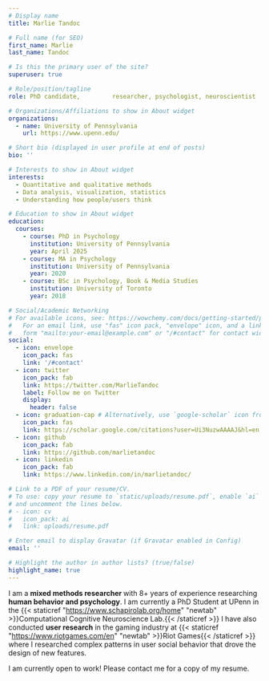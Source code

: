 ```yaml
---
# Display name
title: Marlie Tandoc

# Full name (for SEO)
first_name: Marlie
last_name: Tandoc

# Is this the primary user of the site?
superuser: true

# Role/position/tagline
role: PhD candidate,         researcher, psychologist, neuroscientist

# Organizations/Affiliations to show in About widget
organizations:
  - name: University of Pennsylvania
    url: https://www.upenn.edu/

# Short bio (displayed in user profile at end of posts)
bio: ''

# Interests to show in About widget
interests:
  - Quantitative and qualitative methods
  - Data analysis, visualization, statistics
  - Understanding how people/users think

# Education to show in About widget
education:
  courses:
    - course: PhD in Psychology
      institution: University of Pennsylvania
      year: April 2025
    - course: MA in Psychology
      institution: University of Pennsylvania
      year: 2020
    - course: BSc in Psychology, Book & Media Studies
      institution: University of Toronto
      year: 2018

# Social/Academic Networking
# For available icons, see: https://wowchemy.com/docs/getting-started/page-builder/#icons
#   For an email link, use "fas" icon pack, "envelope" icon, and a link in the
#   form "mailto:your-email@example.com" or "/#contact" for contact widget.
social:
  - icon: envelope
    icon_pack: fas
    link: '/#contact'
  - icon: twitter
    icon_pack: fab
    link: https://twitter.com/MarlieTandoc
    label: Follow me on Twitter
    display:
      header: false
  - icon: graduation-cap # Alternatively, use `google-scholar` icon from `ai` icon pack
    icon_pack: fas
    link: https://scholar.google.com/citations?user=Ui3NuzwAAAAJ&hl=en
  - icon: github
    icon_pack: fab
    link: https://github.com/marlietandoc
  - icon: linkedin
    icon_pack: fab
    link: https://www.linkedin.com/in/marlietandoc/

# Link to a PDF of your resume/CV.
# To use: copy your resume to `static/uploads/resume.pdf`, enable `ai` icons in `params.yaml`,
# and uncomment the lines below.
# - icon: cv
#   icon_pack: ai
#   link: uploads/resume.pdf

# Enter email to display Gravatar (if Gravatar enabled in Config)
email: ''

# Highlight the author in author lists? (true/false)
highlight_name: true
---
```


I am a <strong> mixed methods researcher </strong> with 8+ years of experience researching <strong>human behavior and psychology</strong>. I am currently a PhD Student at UPenn in the {{< staticref "https://www.schapirolab.org/home" "newtab" >}}Computational Cognitive Neuroscience Lab.{{< /staticref >}} I have also conducted <strong>user research</strong> in the gaming industry at {{< staticref "https://www.riotgames.com/en" "newtab" >}}Riot Games{{< /staticref >}} where I researched complex patterns in user social behavior that drove the design of new features.

I am currently open to work! Please contact me for a copy of my resume.





  

